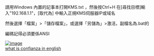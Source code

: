 請用Windows 內置的記事本打開KMS.txt ，然後按Ctrl+H 在[尋找目標]輸入"192.168.1.1"，[取代為] 中輸入正規KMS伺服器IP或域名

然後選擇「檔案」>「儲存檔案」，或選擇「另儲為」>激活，副檔名為.bat的

編碼記得必須要係ANSI

<a href="https://ibb.co/dm0Lx3j"><img src="https://i.ibb.co/hYRZwnL/image.jpg" alt="image" border="0"></a><br /><a target='_blank' href='https://imgbb.com/'>what is confianza in english</a><br />

